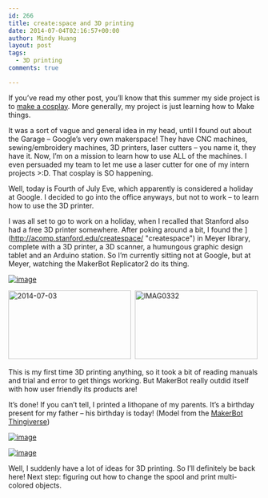 ```yaml
---
id: 266
title: create:space and 3D printing
date: 2014-07-04T02:16:57+00:00
author: Mindy Huang
layout: post
tags:
  - 3D printing
comments: true

---
```

If you&#8217;ve read my other post, you&#8217;ll know that this summer my side project is to [make a cosplay](http://mindyhuang.me/2014/06/09/cosplay/ "Cosplay???"). More generally, my project is just learning how to Make things.

It was a sort of vague and general idea in my head, until I found out about
the Garage &#8211; Google&#8217;s very own makerspace! They have CNC machines, sewing/embroidery machines, 3D printers, laser cutters &#8211; you name it, they have it. Now, I&#8217;m on a mission to learn how to use ALL of the machines. I even persuaded my team to let me use a laser cutter for one of my intern projects >:D. That cosplay is SO happening.

Well, today is Fourth of July Eve, which apparently is considered a holiday at Google. I decided to go into the office anyways, but not to work &#8211; to learn how to use the 3D printer.

I was all set to go to work on a holiday, when I recalled that Stanford also had a free 3D printer somewhere. After poking around a bit, I found the ](http://acomp.stanford.edu/createspace/ "createspace") in Meyer library, complete with a 3D printer, a 3D scanner, a humungous graphic design tablet and an Arduino station. So I&#8217;m currently sitting not at Google, but at Meyer, watching the MakerBot Replicator2 do its thing.
  
[<img class="alignnone size-full" title="wp-1404440033375" src="http://s416.photobucket.com/albums/pp249/KCHuang/Blog/wpid-wp-1404440033375.jpeg" alt="image" />](http://s416.photobucket.com/albums/pp249/KCHuang/Blog/wpid-wp-1404440033375.jpeg)

<img class="alignnone  wp-image-267" src="http://s416.photobucket.com/albums/pp249/KCHuang/Blog/2014-07-03-150x84.jpg" alt="2014-07-03" width="245" height="137" />  <img class="alignnone  wp-image-268" src="http://s416.photobucket.com/albums/pp249/KCHuang/Blog/IMAG0332-150x84.jpg" alt="IMAG0332" width="245" height="137" />

This is my first time 3D printing anything, so it took a bit of reading manuals and trial and error to get things working. But MakerBot really outdid itself with how user friendly its products are!

It&#8217;s done! If you can&#8217;t tell, I printed a lithopane of my parents. It&#8217;s a birthday present for my father &#8211; his birthday is today! (Model from the [MakerBot Thingiverse](http://www.thingiverse.com/thing:74322))

[<img class="alignnone size-full" title="wp-1404439952175" src="http://s416.photobucket.com/albums/pp249/KCHuang/Blog/wpid-wp-1404439952175.jpeg" alt="image" />](http://s416.photobucket.com/albums/pp249/KCHuang/Blog/wpid-wp-1404439952175.jpeg)

[<img class="alignnone size-full" title="wp-1404439905393" src="http://s416.photobucket.com/albums/pp249/KCHuang/Blog/wpid-wp-1404439905393.jpeg" alt="image" />](http://s416.photobucket.com/albums/pp249/KCHuang/Blog/wpid-wp-1404439905393.jpeg)

Well, I suddenly have a lot of ideas for 3D printing. So I&#8217;ll definitely be back here! Next step: figuring out how to change the spool and print multi-colored objects.